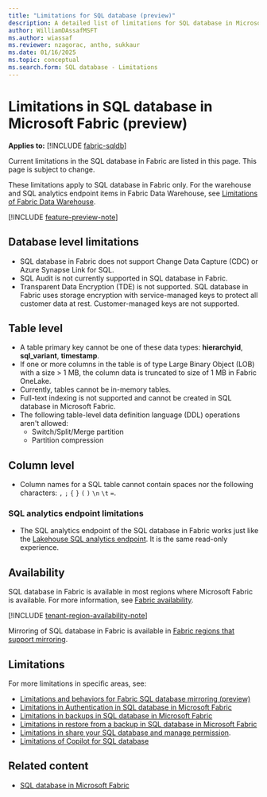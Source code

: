 ```yaml
---
title: "Limitations for SQL database (preview)"
description: A detailed list of limitations for SQL database in Microsoft Fabric.
author: WilliamDAssafMSFT
ms.author: wiassaf
ms.reviewer: nzagorac, antho, sukkaur
ms.date: 01/16/2025
ms.topic: conceptual
ms.search.form: SQL database - Limitations
---
```

# Limitations in SQL database in Microsoft Fabric (preview)

**Applies to:** [!INCLUDE [fabric-sqldb](../includes/applies-to-version/fabric-sqldb.md)]

Current limitations in the SQL database in Fabric are listed in this page. This page is subject to change.

These limitations apply to SQL database in Fabric only. For the warehouse and SQL analytics endpoint items in Fabric Data Warehouse, see [Limitations of Fabric Data Warehouse](../../data-warehouse/limitations.md).

[!INCLUDE [feature-preview-note](../../includes/feature-preview-note.md)]

## Database level limitations

- SQL database in Fabric does not support Change Data Capture (CDC) or Azure Synapse Link for SQL.
- SQL Audit is not currently supported in SQL database in Fabric.
- Transparent Data Encryption (TDE) is not supported. SQL database in Fabric uses storage encryption with service-managed keys to protect all customer data at rest. Customer-managed keys are not supported.

## Table level  

- A table primary key cannot be one of these data types: **hierarchyid**, **sql_variant**, **timestamp**.
- If one or more columns in the table is of type Large Binary Object (LOB) with a size > 1 MB, the column data is truncated to size of 1 MB in Fabric OneLake.
- Currently, tables cannot be in-memory tables.
- Full-text indexing is not supported and cannot be created in SQL database in Microsoft Fabric.
- The following table-level data definition language (DDL) operations aren't allowed:
    - Switch/Split/Merge partition
    - Partition compression

## Column level

- Column names for a SQL table cannot contain spaces nor the following characters: `,` `;` `{` `}` `(` `)` `\n` `\t` `=`.

### SQL analytics endpoint limitations  

- The SQL analytics endpoint of the SQL database in Fabric works just like the [Lakehouse SQL analytics endpoint](../../data-engineering/lakehouse-overview.md#lakehouse-sql-analytics-endpoint). It is the same read-only experience.

## Availability

SQL database in Fabric is available in most regions where Microsoft Fabric is available. For more information, see [Fabric availability](/azure/reliability/reliability-fabric#availability).

[!INCLUDE [tenant-region-availability-note](../../includes/tenant-region-availability-note.md)]

Mirroring of SQL database in Fabric is available in [Fabric regions that support mirroring](../mirrored-database/azure-sql-database-limitations.md#supported-regions).

## Limitations

For more limitations in specific areas, see:

- [Limitations and behaviors for Fabric SQL database mirroring (preview)](mirroring-limitations.md)
- [Limitations in Authentication in SQL database in Microsoft Fabric](authentication.md#limitations)
- [Limitations in backups in SQL database in Microsoft Fabric](backup.md#limitations)
- [Limitations in restore from a backup in SQL database in Microsoft Fabric](restore.md#limitations)
- [Limitations in share your SQL database and manage permission](share-sql-manage-permission.md#limitations).
- [Limitations of Copilot for SQL database](copilot.md#limitations)

## Related content

- [SQL database in Microsoft Fabric](overview.md)
